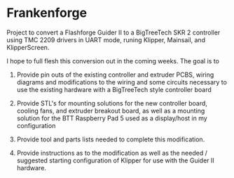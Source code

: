 # Frankenforge
Project to convert a Flashforge Guider II to a BigTreeTech SKR 2 controller using TMC 2209 drivers in UART mode, runing Klipper, Mainsail, and KlipperScreen.

I hope to full flesh this conversion out in the coming weeks. The goal is to 

1) Provide pin outs of the existing controller and extruder PCBS, wiring diagrams and 
   modifications to the wiring and some circuits necessary to use the existing hardware with a BigTreeTech style controller board

2) Provide STL's for mounting solutions for the new controller board, cooling fans, and extruder breakout board, as well as a mounting solution for the 
   BTT Raspberry Pad 5 used as a display/host in my configuration
   
3) Provide tool and parts lists needed to complete this modification.

4) Provide instructions as to the modification as well as the needed / suggested starting configuration of Klipper for use with the Guider II hardware.
